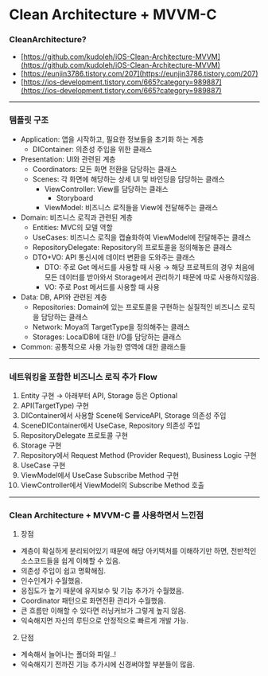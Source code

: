# Clean Architecture + MVVM-C
### CleanArchitecture?
-   [](https://github.com/kudoleh/iOS-Clean-Architecture-MVVM)[https://github.com/kudoleh/iOS-Clean-Architecture-MVVM](https://github.com/kudoleh/iOS-Clean-Architecture-MVVM)
-   [](https://eunjin3786.tistory.com/207)[https://eunjin3786.tistory.com/207](https://eunjin3786.tistory.com/207)
-   [](https://ios-development.tistory.com/665?category=989887)[https://ios-development.tistory.com/665?category=989887](https://ios-development.tistory.com/665?category=989887)
---
### 템플릿 구조
-   Application: 앱을 시작하고, 필요한 정보들을 초기화 하는 계층
    -   DIContainer: 의존성 주입을 위한 클래스
-   Presentation: UI와 관련된 계층
    -   Coordinators: 모든 화면 전환을 담당하는 클래스
    -   Scenes: 각 화면에 해당하는 상세 UI 및 바인딩을 담당하는 클래스
        -   ViewController: View를 담당하는 클래스
            -   Storyboard
        -   ViewModel: 비즈니스 로직들을 View에 전달해주는 클래스
-   Domain: 비즈니스 로직과 관련된 계층
    -   Entities: MVC의 모델 역할
    -   UseCases: 비즈니스 로직을 캡슐화하여 ViewModel에 전달해주는 클래스
    -   RepositoryDelegate: Repository의 프로토콜을 정의해놓은 클래스
    -   DTO+VO: API 통신시에 데이터 변환을 도와주는 클래스
        -   DTO: 주로 Get 메서드를 사용할 때 사용 → 해당 프로젝트의 경우 처음에 모든 데이터를 받아와서 Storage에서 관리하기 때문에 따로 사용하지않음.
        -   VO: 주로 Post 메서드를 사용할 때 사용
-   Data: DB, API와 관련된 계층
    -   Repositories: Domain에 있는 프로토콜을 구현하는 실질적인 비즈니스 로직을 담당하는 클래스
    -   Network: Moya의 TargetType을 정의해주는 클래스
    -   Storages: LocalDB에 대한 I/O를 담당하는 클래스
-   Common: 공통적으로 사용 가능한 영역에 대한 클래스들
---

### 네트워킹을 포함한 비즈니스 로직 추가 Flow
1. Entity 구현 → 아래부터 API, Storage 등은 Optional
2.  API(TargetType) 구현
3. DIContainer에서 사용할 Scene에 ServiceAPI, Storage 의존성 주입
4. SceneDIContainer에서 UseCase, Repository 의존성 주입
5. RepositoryDelegate 프로토콜 구현
6. Storage 구현
7. Repository에서 Request Method (Provider Request), Business Logic 구현
8. UseCase 구현
9. ViewModel에서 UseCase Subscribe Method 구현
10. ViewController에서 ViewModel의 Subscribe Method 호출
---

### Clean Architecture + MVVM-C 를 사용하면서 느낀점
1. 장점
- 계층이 확실하게 분리되어있기 때문에 해당 아키텍처를 이해하기만 하면, 전반적인 소스코드들을 쉽게 이해할 수 있음.
- 의존성 주입이 쉽고 명확해짐.
- 인수인계가 수월했음.
- 응집도가 높기 때문에 유지보수 및 기능 추가가 수월했음.
- Coordinator 패턴으로 화면전환 관리가 수월했음.
- 큰 흐름만 이해할 수 있다면 러닝커브가 그렇게 높지 않음.
- 익숙해지면 자신의 루틴으로 안정적으로 빠르게 개발 가능.

2. 단점
- 계속해서 늘어나는 폴더와 파일..!
- 익숙해지기 전까진 기능 추가시에 신경써야할 부분들이 많음.
